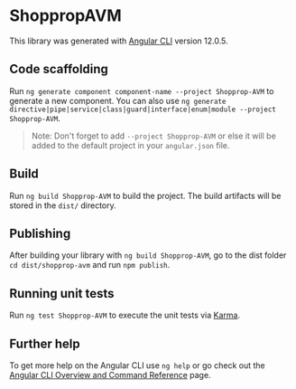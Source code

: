 # ShoppropAVM

This library was generated with [Angular CLI](https://github.com/angular/angular-cli) version 12.0.5.

## Code scaffolding

Run `ng generate component component-name --project Shopprop-AVM` to generate a new component. You can also use `ng generate directive|pipe|service|class|guard|interface|enum|module --project Shopprop-AVM`.
> Note: Don't forget to add `--project Shopprop-AVM` or else it will be added to the default project in your `angular.json` file. 

## Build

Run `ng build Shopprop-AVM` to build the project. The build artifacts will be stored in the `dist/` directory.

## Publishing

After building your library with `ng build Shopprop-AVM`, go to the dist folder `cd dist/shopprop-avm` and run `npm publish`.

## Running unit tests

Run `ng test Shopprop-AVM` to execute the unit tests via [Karma](https://karma-runner.github.io).

## Further help

To get more help on the Angular CLI use `ng help` or go check out the [Angular CLI Overview and Command Reference](https://angular.io/cli) page.

